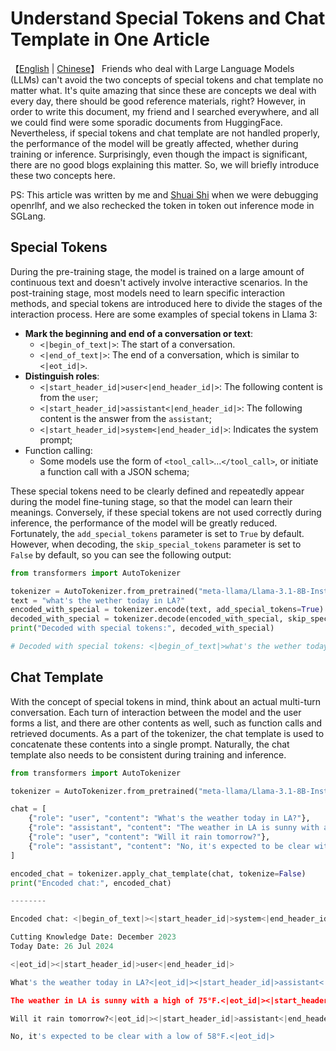 # Understand Special Tokens and Chat Template in One Article

【[English](special_tokens_en.md) | [Chinese](special_tokens.md)】
Friends who deal with Large Language Models (LLMs) can't avoid the two concepts of special tokens and chat template no matter what. It's quite amazing that since these are concepts we deal with every day, there should be good reference materials, right? However, in order to write this document, my friend and I searched everywhere, and all we could find were some sporadic documents from HuggingFace. Nevertheless, if special tokens and chat template are not handled properly, the performance of the model will be greatly affected, whether during training or inference. Surprisingly, even though the impact is significant, there are no good blogs explaining this matter. So, we will briefly introduce these two concepts here.

PS: This article was written by me and [Shuai Shi](https://shuaills.github.io/) when we were debugging openrlhf, and we also rechecked the token in token out inference mode in SGLang.

## Special Tokens

During the pre-training stage, the model is trained on a large amount of continuous text and doesn't actively involve interactive scenarios. In the post-training stage, most models need to learn specific interaction methods, and special tokens are introduced here to divide the stages of the interaction process. Here are some examples of special tokens in Llama 3:

- **Mark the beginning and end of a conversation or text**:
    - `<|begin_of_text|>`: The start of a conversation.
    - `<|end_of_text|>`: The end of a conversation, which is similar to `<|eot_id|>`.
- **Distinguish roles**:
    - `<|start_header_id|>user<|end_header_id|>`: The following content is from the `user`;
    - `<|start_header_id|>assistant<|end_header_id|>`: The following content is the answer from the `assistant`;
    - `<|start_header_id|>system<|end_header_id|>`: Indicates the system prompt;
- Function calling:
    - Some models use the form of `<tool_call>`…`</tool_call>`, or initiate a function call with a JSON schema;

These special tokens need to be clearly defined and repeatedly appear during the model fine-tuning stage, so that the model can learn their meanings. Conversely, if these special tokens are not used correctly during inference, the performance of the model will be greatly reduced. Fortunately, the `add_special_tokens` parameter is set to `True` by default. However, when decoding, the `skip_special_tokens` parameter is set to `False` by default, so you can see the following output:

```python
from transformers import AutoTokenizer

tokenizer = AutoTokenizer.from_pretrained("meta-llama/Llama-3.1-8B-Instruct")
text = "what's the wether today in LA?"
encoded_with_special = tokenizer.encode(text, add_special_tokens=True)
decoded_with_special = tokenizer.decode(encoded_with_special, skip_special_tokens=False)
print("Decoded with special tokens:", decoded_with_special)

# Decoded with special tokens: <|begin_of_text|>what's the wether today in LA?
```

## Chat Template

With the concept of special tokens in mind, think about an actual multi-turn conversation. Each turn of interaction between the model and the user forms a list, and there are other contents as well, such as function calls and retrieved documents. As a part of the tokenizer, the chat template is used to concatenate these contents into a single prompt. Naturally, the chat template also needs to be consistent during training and inference.

```python
from transformers import AutoTokenizer

tokenizer = AutoTokenizer.from_pretrained("meta-llama/Llama-3.1-8B-Instruct")

chat = [
    {"role": "user", "content": "What's the weather today in LA?"},
    {"role": "assistant", "content": "The weather in LA is sunny with a high of 75°F."},
    {"role": "user", "content": "Will it rain tomorrow?"},
    {"role": "assistant", "content": "No, it's expected to be clear with a low of 58°F."},
]

encoded_chat = tokenizer.apply_chat_template(chat, tokenize=False)
print("Encoded chat:", encoded_chat)

--------

Encoded chat: <|begin_of_text|><|start_header_id|>system<|end_header_id|>

Cutting Knowledge Date: December 2023
Today Date: 26 Jul 2024

<|eot_id|><|start_header_id|>user<|end_header_id|>

What's the weather today in LA?<|eot_id|><|start_header_id|>assistant<|end_header_id|>

The weather in LA is sunny with a high of 75°F.<|eot_id|><|start_header_id|>user<|end_header_id|>

Will it rain tomorrow?<|eot_id|><|start_header_id|>assistant<|end_header_id|>

No, it's expected to be clear with a low of 58°F.<|eot_id|>
``` 
